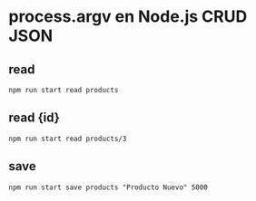 # process.argv en Node.js CRUD JSON


## read

```shell
npm run start read products
```


## read {id}

```shell
npm run start read products/3
```

## save

```shell
npm run start save products "Producto Nuevo" 5000
```